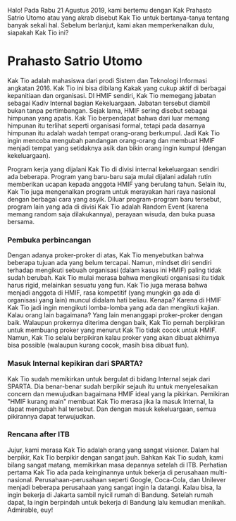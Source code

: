Halo! Pada Rabu 21 Agustus 2019, kami bertemu dengan Kak Prahasto
Satrio Utomo atau yang akrab disebut Kak Tio untuk bertanya-tanya tentang banyak sekali hal.
Sebelum berlanjut, kami akan memperkenalkan dulu, siapakah Kak Tio ini?

# Prahasto Satrio Utomo

Kak Tio adalah mahasiswa dari prodi Sistem dan Teknologi Informasi
angkatan 2016. Kak Tio ini bisa dibilang Kakak yang cukup aktif
di berbagai kepanitiaan dan organisasi. DI HMIF sendiri, Kak Tio
memegang jabatan sebagai Kadiv Internal bagian Kekeluargaan. Jabatan
tersebut diambil bukan tanpa pertimbangan. Sejak lama, HMIF sering
disebut sebagai himpunan yang apatis. Kak Tio berpendapat bahwa dari luar
memang himpunan itu terlihat seperti organisasi formal, tetapi pada dasarnya
himpunan itu adalah wadah tempat orang-orang berkumpul. Jadi Kak Tio
ingin mencoba mengubah pandangan orang-orang dan membuat HMIF menjadi
tempat yang setidaknya asik dan bikin orang ingin kumpul (dengan kekeluargaan).

Program kerja yang dijalani Kak Tio di divisi internal kekeluargaan sendiri ada
beberapa. Program yang baru-baru saja mulai dijalani adalah rutin memberikan
ucapan kepada anggota HMIF yang berulang tahun. Selain itu, Kak Tio juga
mengenalkan program untuk merayakan hari raya nasional dengan berbagai cara yang asyik.
Diluar program-program baru tersebut, program lain yang ada di divisi Kak Tio
adalah Random Event (karena memang random saja dilakukannya), perayaan wisuda, dan buka puasa bersama.

### Pembuka perbincangan

Dengan adanya proker-proker di atas, Kak Tio menyebutkan bahwa beberapa tujuan ada yang belum tercapai.
Namun, mindset diri sendiri terhadap mengikuti sebuah organisasi (dalam kasus ini HMIF) paling tidak sudah berubah.
Kak Tio mulai merasa bahwa mengikuti organisasi itu tidak harus rigid, melainkan sesuatu yang fun. Kak Tio juga
merasa bahwa menjadi anggota di HMIF, rasa kompetitif (yang mungkin ga ada di organisasi yang lain) muncul didalam
hati beliau. Kenapa? Karena di HMIF Kak Tio jadi ingin mengikuti lomba-lomba yang ada dan mengikuti kajian. Kalau
orang lain bagaimana? Yang lain menanggapi proker-proker dengan baik. Walaupun prokernya diterima dengan baik, Kak
Tio pernah berpikiran untuk membuang proker yang menurut Kak Tio tidak cocok untuk HMIF. Namun, Kak Tio selalu
berpikiran kalau proker yang akan dibuat akhirnya bisa possible (walaupun kurang cocok, masih bisa dibuat fun).

### Masuk Internal kepikiran dari SPARTA?
Kak Tio sudah memikirkan untuk bergulat di bidang Internal sejak dari SPARTA. Dia benar-benar sudah berpikir sejauh itu
untuk menyelesaikan concern dan mewujudkan bagaimana HMIF ideal yang Ia pikirkan. Pemikiran "HMIF kurang main" membuat Kak Tio merasa jika Ia masuk Internal, Ia dapat mengubah hal tersebut. Dan dengan masuk kekeluargaan, semua pikirannya dapat terwujudkan.

### Rencana after ITB
Jujur, kami merasa Kak Tio adalah orang yang sangat visioner. Dalam hal berpikir, Kak Tio berpikir dengan sangat jauh. Bahkan Kak Tio sudah, kami bilang sangat matang, memikirkan masa depannya setelah di ITB. Perhatian pertama Kak Tio ada pada keinginannya untuk bekerja di perusahaan multi-nasional. Perusahaan-perusahaan seperti Google, Coca-Cola, dan Unilever menjadi beberapa perusahaan yang sangat ingin Ia datangi. Kalau bisa, Ia ingin bekerja di Jakarta sambil nyicil rumah di Bandung. Setelah rumah dapat, Ia ingin berpindah untuk bekerja di Bandung lalu kemudian menikah. Admirable, euy!
